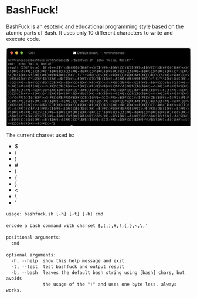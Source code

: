 # BashFuck!
BashFuck is an esoteric and educational programming style based on the atomic parts of Bash. It uses only 10 different characters to write and execute code.

![BashFuck example](bashfuck.png)

The current charset used is:
- $
- (
- )
- \#
- !
- {
- }
- <
- \
- '

```
usage: bashfuck.sh [-h] [-t] [-b] cmd

encode a bash command with charset $,(,),#,!,{,},<,\,'

positional arguments:
  cmd

optional arguments:
  -h, --help  show this help message and exit
  -t, --test  test bashfuck and output result
  -b, --bash  leaves the default bash string using [bash] chars, but avoids
              the usage of the "!" and uses one byte less. always works.
```